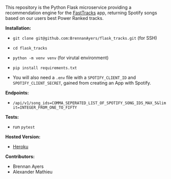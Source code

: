 This repository is the Python Flask microservice providing a recommendation engine for the [FastTracks](https://github.com/alexander-mathieu/fast_tracks) app, returning Spotify songs based on our users best Power Ranked tracks.

__Installation:__
- `git clone git@github.com:BrennanAyers/flask_tracks.git` (for SSH)
- `cd flask_tracks`
- `python -m venv venv` (for virutal environment)
- `pip install requirements.txt`

- You will also need a `.env` file with a `SPOTIFY_CLIENT_ID` and `SPOTIFY_CLIENT_SECRET`, gained from creating an App with Spotify.

__Endpoints:__
- `/api/v1/song_ids=COMMA_SEPERATED_LIST_OF_SPOTIFY_SONG_IDS_MAX_5&limit=INTEGER_FROM_ONE_TO_FIFTY`

__Tests:__
- run `pytest`

__Hosted Version:__
- [Heroku](https://fast-tracks-flask.herokuapp.com)

__Contributors:__
- Brennan Ayers
- Alexander Mathieu
